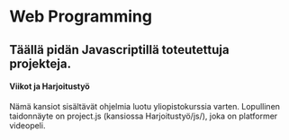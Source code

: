 # Web Programming

## Täällä pidän Javascriptillä toteutettuja projekteja.

#### Viikot ja Harjoitustyö<br>
Nämä kansiot sisältävät ohjelmia luotu yliopistokurssia varten. Lopullinen taidonnäyte on project.js (kansiossa Harjoitustyö/js/), joka on platformer videopeli.
